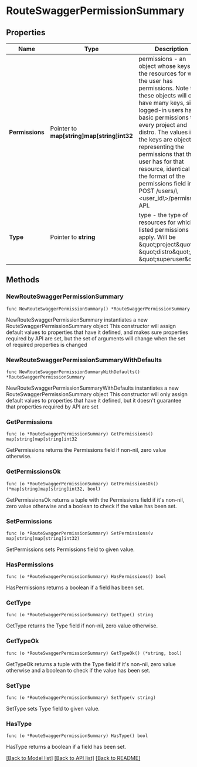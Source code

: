 # RouteSwaggerPermissionSummary

## Properties

Name | Type | Description | Notes
------------ | ------------- | ------------- | -------------
**Permissions** | Pointer to **map[string]map[string]int32** | permissions - an object whose keys are the resources for which the user has   permissions. Note that these objects will often have many keys, since   logged-in users have basic permissions to every project and distro. The   values in the keys are objects representing the permissions that the user   has for that resource, identical to the format of the permissions field in   the POST /users/\\&lt;user_id\\&gt;/permissions API. | [optional] 
**Type** | Pointer to **string** | type - the type of resources for which the listed permissions apply.   Will be \&quot;project\&quot;, \&quot;distro\&quot;, or \&quot;superuser\&quot; | [optional] 

## Methods

### NewRouteSwaggerPermissionSummary

`func NewRouteSwaggerPermissionSummary() *RouteSwaggerPermissionSummary`

NewRouteSwaggerPermissionSummary instantiates a new RouteSwaggerPermissionSummary object
This constructor will assign default values to properties that have it defined,
and makes sure properties required by API are set, but the set of arguments
will change when the set of required properties is changed

### NewRouteSwaggerPermissionSummaryWithDefaults

`func NewRouteSwaggerPermissionSummaryWithDefaults() *RouteSwaggerPermissionSummary`

NewRouteSwaggerPermissionSummaryWithDefaults instantiates a new RouteSwaggerPermissionSummary object
This constructor will only assign default values to properties that have it defined,
but it doesn't guarantee that properties required by API are set

### GetPermissions

`func (o *RouteSwaggerPermissionSummary) GetPermissions() map[string]map[string]int32`

GetPermissions returns the Permissions field if non-nil, zero value otherwise.

### GetPermissionsOk

`func (o *RouteSwaggerPermissionSummary) GetPermissionsOk() (*map[string]map[string]int32, bool)`

GetPermissionsOk returns a tuple with the Permissions field if it's non-nil, zero value otherwise
and a boolean to check if the value has been set.

### SetPermissions

`func (o *RouteSwaggerPermissionSummary) SetPermissions(v map[string]map[string]int32)`

SetPermissions sets Permissions field to given value.

### HasPermissions

`func (o *RouteSwaggerPermissionSummary) HasPermissions() bool`

HasPermissions returns a boolean if a field has been set.

### GetType

`func (o *RouteSwaggerPermissionSummary) GetType() string`

GetType returns the Type field if non-nil, zero value otherwise.

### GetTypeOk

`func (o *RouteSwaggerPermissionSummary) GetTypeOk() (*string, bool)`

GetTypeOk returns a tuple with the Type field if it's non-nil, zero value otherwise
and a boolean to check if the value has been set.

### SetType

`func (o *RouteSwaggerPermissionSummary) SetType(v string)`

SetType sets Type field to given value.

### HasType

`func (o *RouteSwaggerPermissionSummary) HasType() bool`

HasType returns a boolean if a field has been set.


[[Back to Model list]](../README.md#documentation-for-models) [[Back to API list]](../README.md#documentation-for-api-endpoints) [[Back to README]](../README.md)


